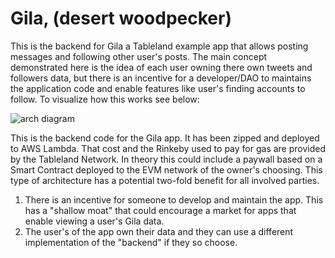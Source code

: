 # Gila, (desert woodpecker)

This is the backend for Gila a Tableland example app that allows posting messages and following other user's posts.  The main concept demonstrated here is the idea of each user owning there own tweets and followers data, but there is an incentive for a developer/DAO to maintains the application code and enable features like user's finding accounts to follow.  To visualize how this works see below:

![arch diagram](https://github.com/tablelandnetwork/example-apps/blob/gila/gila/frontend/arch-diagram.png?raw=true "arch diagram")

This is the backend code for the Gila app.  It has been zipped and deployed to AWS Lambda. That cost and the Rinkeby used to pay for gas are provided by the Tableland Network.  In theory this could include a paywall based on a Smart Contract deployed to the EVM network of the owner's choosing.  This type of architecture has a potential two-fold benefit for all involved parties.

1. There is an incentive for someone to develop and maintain the app.  This has a "shallow moat" that could encourage a market for apps that enable viewing a user's Gila data.
2. The user's of the app own their data and they can use a different implementation of the "backend" if they so choose.
